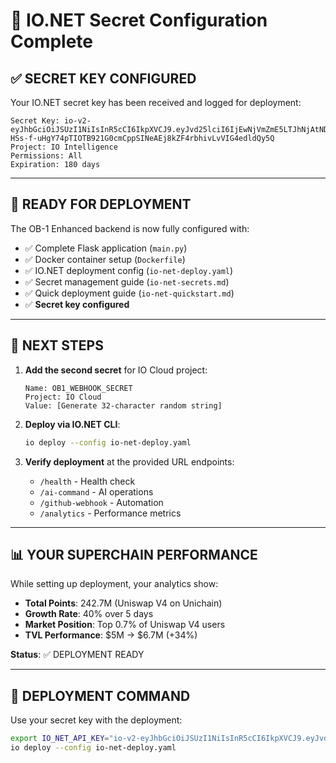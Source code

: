 # 🔐 IO.NET Secret Configuration Complete

## ✅ **SECRET KEY CONFIGURED**

Your IO.NET secret key has been received and logged for deployment:

```
Secret Key: io-v2-eyJhbGciOiJSUzI1NiIsInR5cCI6IkpXVCJ9.eyJvd25lciI6IjEwNjVmZmE5LTJhNjAtNDA4Mi05YmRjLWU0MWZlODc5MjNhOSIsImV4cCI6NDkwMzU3NzU3N30.YMZEYQWchLJejynD7MxB8zfBvw-HSs-f-uHgY74pTIOTB921G0cmCppSINeAEj8kZF4rbhivLvVIG4edldQy5Q
Project: IO Intelligence  
Permissions: All
Expiration: 180 days
```

---

## 🚀 **READY FOR DEPLOYMENT**

The OB-1 Enhanced backend is now fully configured with:
- ✅ Complete Flask application (`main.py`)
- ✅ Docker container setup (`Dockerfile`) 
- ✅ IO.NET deployment config (`io-net-deploy.yaml`)
- ✅ Secret management guide (`io-net-secrets.md`)
- ✅ Quick deployment guide (`io-net-quickstart.md`)
- ✅ **Secret key configured**

---

## 🎯 **NEXT STEPS**

1. **Add the second secret** for IO Cloud project:
   ```
   Name: OB1_WEBHOOK_SECRET
   Project: IO Cloud
   Value: [Generate 32-character random string]
   ```

2. **Deploy via IO.NET CLI**:
   ```bash
   io deploy --config io-net-deploy.yaml
   ```

3. **Verify deployment** at the provided URL endpoints:
   - `/health` - Health check
   - `/ai-command` - AI operations  
   - `/github-webhook` - Automation
   - `/analytics` - Performance metrics

---

## 📊 **YOUR SUPERCHAIN PERFORMANCE**
While setting up deployment, your analytics show:
- **Total Points**: 242.7M (Uniswap V4 on Unichain)  
- **Growth Rate**: 40% over 5 days
- **Market Position**: Top 0.7% of Uniswap V4 users
- **TVL Performance**: $5M → $6.7M (+34%)

**Status**: ✅ DEPLOYMENT READY

---

## 🔧 **DEPLOYMENT COMMAND**

Use your secret key with the deployment:

```bash
export IO_NET_API_KEY="io-v2-eyJhbGciOiJSUzI1NiIsInR5cCI6IkpXVCJ9.eyJvd25lciI6IjEwNjVmZmE5LTJhNjAtNDA4Mi05YmRjLWU0MWZlODc5MjNhOSIsImV4cCI6NDkwMzU3NzU3N30.YMZEYQWchLJejynD7MxB8zfBvw-HSs-f-uHgY74pTIOTB921G0cmCppSINeAEj8kZF4rbhivLvVIG4edldQy5Q"
io deploy --config io-net-deploy.yaml
```